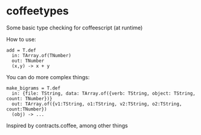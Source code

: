 coffeetypes
===========

Some basic type checking for coffeescript (at runtime)

How to use:

    add = T.def
      in: TArray.of(TNumber)
      out: TNumber
      (x,y) -> x + y

You can do more complex things:

    make_bigrams = T.def
      in: {file: TString, data: TArray.of({verb: TString, object: TString, count: TNumber})}
      out: TArray.of({v1:TString, o1:TString, v2:TString, o2:TString, count:TNumber}) 
      (obj) -> ...

Inspired by contracts.coffee, among other things
